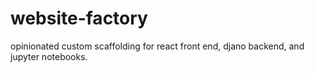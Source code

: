 # website-factory
opinionated custom scaffolding for react front end, djano backend, and jupyter notebooks. 
